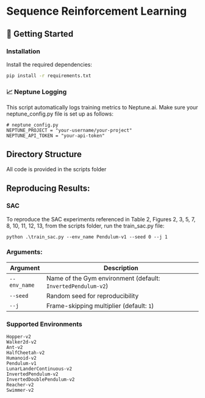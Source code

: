 # Sequence Reinforcement Learning

## 🚀 Getting Started

### Installation

Install the required dependencies:

```bash
pip install -r requirements.txt
```

### 📈 Neptune Logging
This script automatically logs training metrics to Neptune.ai. Make sure your neptune_config.py file is set up as follows:

```
# neptune_config.py
NEPTUNE_PROJECT = "your-username/your-project"
NEPTUNE_API_TOKEN = "your-api-token"
```

## Directory Structure
All code is provided in the scripts folder

## Reproducing Results:

### SAC
To reproduce the SAC experiments referenced in Table 2, Figures 2, 3, 5, 7, 8, 10, 11, 12, 13, from the scripts folder, run the train_sac.py file:

```commandline
python .\train_sac.py --env_name Pendulum-v1 --seed 0 --j 1
```

### Arguments:

| Argument                     | Description                                                  |
| ---------------------------- | ------------------------------------------------------------ |
| `--env_name`                 | Name of the Gym environment (default: `InvertedPendulum-v2`) |
| `--seed`                     | Random seed for reproducibility                              |
| `--j`                        | Frame-skipping multiplier (default: `1`)                     |

### Supported Environments
```
Hopper-v2  
Walker2d-v2  
Ant-v2  
HalfCheetah-v2  
Humanoid-v2
Pendulum-v1  
LunarLanderContinuous-v2  
InvertedPendulum-v2  
InvertedDoublePendulum-v2  
Reacher-v2  
Swimmer-v2
```
